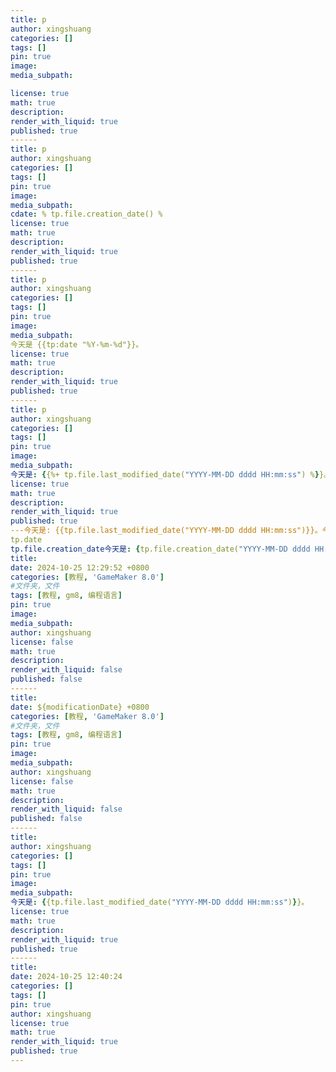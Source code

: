 ```yaml
---
title: p
author: xingshuang
categories: []
tags: []
pin: true
image: 
media_subpath: 

license: true
math: true
description: 
render_with_liquid: true
published: true
------
title: p
author: xingshuang
categories: []
tags: []
pin: true
image: 
media_subpath: 
cdate: % tp.file.creation_date() %
license: true
math: true
description: 
render_with_liquid: true
published: true
------
title: p
author: xingshuang
categories: []
tags: []
pin: true
image: 
media_subpath: 
今天是 {{tp:date "%Y-%m-%d"}}。
license: true
math: true
description: 
render_with_liquid: true
published: true
------
title: p
author: xingshuang
categories: []
tags: []
pin: true
image: 
media_subpath: 
今天是: {{%+ tp.file.last_modified_date("YYYY-MM-DD dddd HH:mm:ss") %}}。
license: true
math: true
description: 
render_with_liquid: true
published: true
---今天是: {{tp.file.last_modified_date("YYYY-MM-DD dddd HH:mm:ss")}}。今天是: {{tp.file.last_modified_date("YYYY-MM-DD dddd HH:mm:ss")}
tp.date
tp.file.creation_date今天是: {tp.file.creation_date("YYYY-MM-DD dddd HH:mm:ss")}今天是: ${tp.file.creation_date("YYYY-MM-DD dddd HH:mm:ss")}---
title: 
date: 2024-10-25 12:29:52 +0800
categories: [教程, 'GameMaker 8.0']
#文件夹，文件
tags: [教程, gm8, 编程语言]
pin: true
image: 
media_subpath: 
author: xingshuang
license: false
math: true
description: 
render_with_liquid: false
published: false
------
title: 
date: ${modificationDate} +0800
categories: [教程, 'GameMaker 8.0']
#文件夹，文件
tags: [教程, gm8, 编程语言]
pin: true
image: 
media_subpath: 
author: xingshuang
license: false
math: true
description: 
render_with_liquid: false
published: false
------
title: 
author: xingshuang
categories: []
tags: []
pin: true
image: 
media_subpath: 
今天是: {{tp.file.last_modified_date("YYYY-MM-DD dddd HH:mm:ss")}}。
license: true
math: true
description: 
render_with_liquid: true
published: true
------
title: 
date: 2024-10-25 12:40:24
categories: []
tags: []
pin: true
author: xingshuang
license: true
math: true
render_with_liquid: true
published: true
---
```

